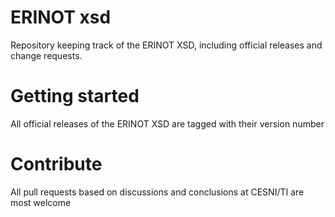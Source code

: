 # ERINOT xsd
Repository keeping track of the ERINOT XSD, including official releases and change requests.

# Getting started
All official releases of the ERINOT XSD are tagged with their version number

# Contribute
All pull requests based on discussions and conclusions at CESNI/TI are most welcome
